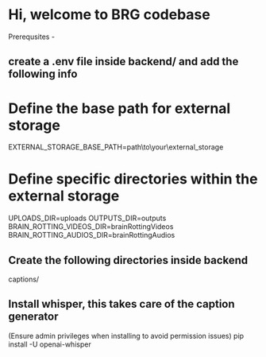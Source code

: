 # Hi, welcome to BRG codebase

Prerequsites - 

## create a .env file inside backend/ and add the following info
# Define the base path for external storage
EXTERNAL_STORAGE_BASE_PATH=path\to\your\external_storage

# Define specific directories within the external storage
UPLOADS_DIR=uploads
OUTPUTS_DIR=outputs
BRAIN_ROTTING_VIDEOS_DIR=brainRottingVideos
BRAIN_ROTTING_AUDIOS_DIR=brainRottingAudios

## Create the following directories inside backend
captions/

## Install whisper, this takes care of the caption generator
(Ensure admin privileges when installing to avoid permission issues)
pip install -U openai-whisper
